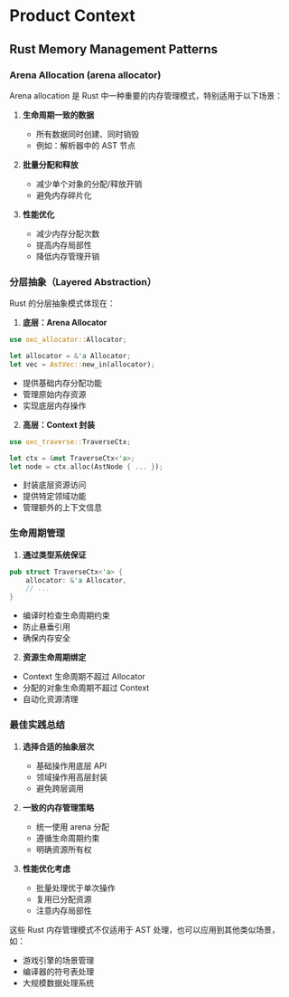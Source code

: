 # Product Context

## Rust Memory Management Patterns

### Arena Allocation (arena allocator)
Arena allocation 是 Rust 中一种重要的内存管理模式，特别适用于以下场景：
1. **生命周期一致的数据**
   - 所有数据同时创建、同时销毁
   - 例如：解析器中的 AST 节点

2. **批量分配和释放**
   - 减少单个对象的分配/释放开销
   - 避免内存碎片化

3. **性能优化**
   - 减少内存分配次数
   - 提高内存局部性
   - 降低内存管理开销

### 分层抽象（Layered Abstraction）
Rust 的分层抽象模式体现在：

1. **底层：Arena Allocator**
```rust
use oxc_allocator::Allocator;

let allocator = &'a Allocator;
let vec = AstVec::new_in(allocator);
```
- 提供基础内存分配功能
- 管理原始内存资源
- 实现底层内存操作

2. **高层：Context 封装**
```rust
use oxc_traverse::TraverseCtx;

let ctx = &mut TraverseCtx<'a>;
let node = ctx.alloc(AstNode { ... });
```
- 封装底层资源访问
- 提供特定领域功能
- 管理额外的上下文信息

### 生命周期管理
1. **通过类型系统保证**
```rust
pub struct TraverseCtx<'a> {
    allocator: &'a Allocator,
    // ...
}
```
- 编译时检查生命周期约束
- 防止悬垂引用
- 确保内存安全

2. **资源生命周期绑定**
- Context 生命周期不超过 Allocator
- 分配的对象生命周期不超过 Context
- 自动化资源清理

### 最佳实践总结
1. **选择合适的抽象层次**
   - 基础操作用底层 API
   - 领域操作用高层封装
   - 避免跨层调用

2. **一致的内存管理策略**
   - 统一使用 arena 分配
   - 遵循生命周期约束
   - 明确资源所有权

3. **性能优化考虑**
   - 批量处理优于单次操作
   - 复用已分配资源
   - 注意内存局部性

这些 Rust 内存管理模式不仅适用于 AST 处理，也可以应用到其他类似场景，如：
- 游戏引擎的场景管理
- 编译器的符号表处理
- 大规模数据处理系统
